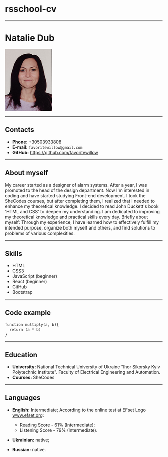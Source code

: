 # rsschool-cv

---

# Natalie Dub

![Photo](/images/Photo.png)

---

## Contacts

- **Phone:** +30503933808
- **E-mail:** `favoritewillow@gmail.com`
- **GitHub:** https://github.com/favoritewillow

---

## About myself

My career started as a designer of alarm systems. After a year, I was promoted to the head of the design department. Now I'm interested in coding and have started studying Front-end development. I took the SheCodes courses, but after completing them, I realized that I needed to enhance my theoretical knowledge. I decided to read John Duckett's book 'HTML and CSS' to deepen my understanding. I am dedicated to improving my theoretical knowledge and practical skills every day.
Briefly about myself: Through my experience, I have learned how to effectively fulfill my intended purpose, organize both myself and others, and find solutions to problems of various complexities.

---

## Skills

- HTML
- CSS3
- JavaScript (beginner)
- React (beginner)
- GitHub
- Bootstrap

---

## Code example

```
function multiply(a, b){
  return (a * b)
}
```

---

## Education

- **University:** National Technical University of Ukraine "Ihor Sikorsky Kyiv Polytechnic Institute". Faculty of Electrical Engineering and Automation.
- **Courses:** SheCodes

---

## Languages

- **English:** Intermediate;
  According to the online test at EFset Logo www.efset.org:

  - Reading Score - 61% (Intermediate);
  - Listening Score - 79% (Intermediate).

- **Ukrainian:** native;
- **Russian:** native.
